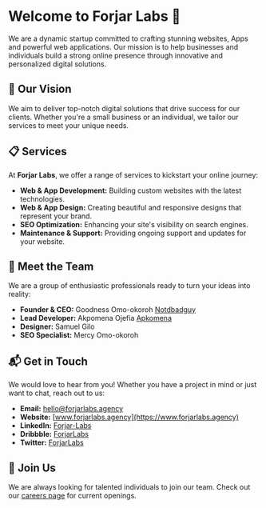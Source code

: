 # Welcome to Forjar Labs 👋

We are a dynamic startup committed to crafting stunning websites, Apps and powerful web applications. Our mission is to help businesses and individuals build a strong online presence through innovative and personalized digital solutions.

## 🌟 Our Vision

We aim to deliver top-notch digital solutions that drive success for our clients. Whether you're a small business or an individual, we tailor our services to meet your unique needs.

## 📋 Services

At **Forjar Labs**, we offer a range of services to kickstart your online journey:

- **Web & App Development:** Building custom websites with the latest technologies.
- **Web & App Design:** Creating beautiful and responsive designs that represent your brand.
- **SEO Optimization:** Enhancing your site's visibility on search engines.
- **Maintenance & Support:** Providing ongoing support and updates for your website.

## 👥 Meet the Team

We are a group of enthusiastic professionals ready to turn your ideas into reality:

- **Founder & CEO:**  Goodness Omo-okoroh [Notdbadguy](https://github.com/NotDBadGuy)
- **Lead Developer:** Akpomena Ojefia [Apkomena](https://github.com/Akpomena)
- **Designer:** Samuel Gilo
- **SEO Specialist:** Mercy Omo-okoroh

## 📬 Get in Touch

We would love to hear from you! Whether you have a project in mind or just want to chat, reach out to us:

- **Email:** [hello@forjarlabs.agency](mailto:hello@forjarlabs.agency)
- **Website:** [www.forjarlabs.agency](https://www.forjarlabs.agency)
- **LinkedIn:** [Forjar-Labs](https://www.linkedin.com/company/forjar-labs)
- **Dribbble:** [ForjarLabs](https://dribbble.com/ForjarLabs)
- **Twitter:** [ForjarLabs](https://twitter.com/forjarlabs)

## 🔗 Join Us

We are always looking for talented individuals to join our team. Check out our [careers page](https://www.forjarlabs.agency/careers) for current openings.
